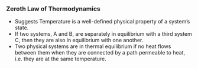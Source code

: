 ### Zeroth Law of Thermodynamics  
 - Suggests Temperature is a well-defined physical property of a system’s state.
 - If two systems, A and B, are separately in equilibrium with a third system C, then they are also in equilibrium with one another.  
 - Two physical systems are in thermal equilibrium if no heat flows between them when they are connected by a path permeable to heat, i.e. they are at the same temperature.